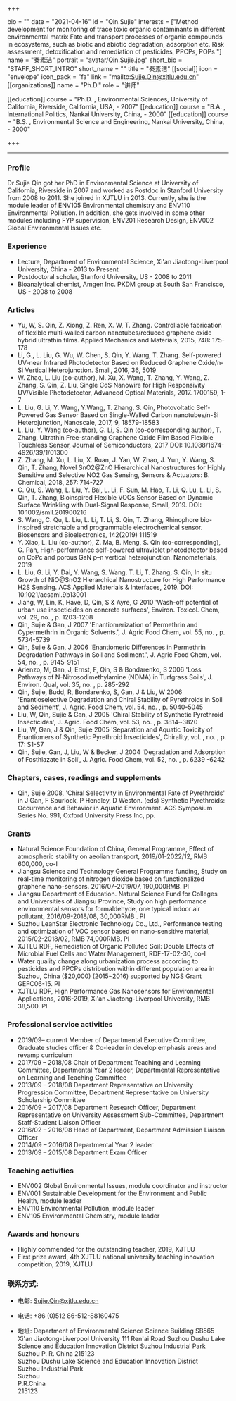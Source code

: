 +++

bio = ""
date = "2021-04-16"
id = "Qin.Sujie"
interests = ["Method development for monitoring of trace toxic organic contaminants in different environmental matrix Fate and transport processes of organic compounds in ecosystems, such as biotic and abiotic degradation, adsorption etc. Risk assessment, detoxification and remediation of pesticides, PPCPs, POPs "]
name = "秦素洁"
portrait = "avatar/Qin.Sujie.jpg"
short_bio = "STAFF_SHORT_INTRO"
short_name = ""
title = "秦素洁"
[[social]]
    icon = "envelope"
    icon_pack = "fa"
    link = "mailto:Sujie.Qin@xjtlu.edu.cn"
[[organizations]]
    name = "Ph.D."
    role = "讲师"

[[education]]
    course = "Ph.D. , Environmental Sciences, University of California, Riverside, California, USA,  - 2007"
[[education]]
    course = "B.A. , International Politics, Nankai University, China,  - 2000"
[[education]]
    course = "B.S. , Environmental Science and Engineering, Nankai University, China,  - 2000"

+++

<!--The following "------" (six -) means that this file will be synced with the XJTLU personal page. If you remove them, this page won't be synced.-->

------


### Profile

Dr Sujie Qin got her PhD in Environmental Science at University of California, Riverside in 2007 and worked as Postdoc in Stanford University from 2008 to 2011. She joined in XJTLU in 2013. Currently, she is the module leader of ENV105 Environmental chemistry and ENV110 Environmental Pollution. In addition, she gets involved in some other modules including FYP supervision, ENV201 Research Design, ENV002 Global Environmental Issues etc.

###  Experience

<ul> <li> Lecture, Department of Environmental Science, Xi&apos;an Jiaotong-Liverpool University, China - 2013 to Present </li><li> Postdoctoral scholar, Stanford University, US - 2008 to 2011 </li><li> Bioanalytical chemist, Amgen Inc. PKDM group at South San Francisco, US - 2008 to 2008 </li> </ul>

###  Articles

<ul> <li> Yu, W, S. Qin, Z. Xiong, Z. Ren, X. W, T. Zhang. Controllable fabrication of flexible multi-walled carbon nanotubes/reduced graphene oxide hybrid ultrathin films. Applied Mechanics and Materials, 2015, 748: 175-178 </li><li> Li, G., L. Liu, G. Wu, W. Chen, S. Qin, Y. Wang, T. Zhang. Self-powered UV-near Infrared Photodetector Based on Reduced Graphene Oxide/n-Si Vertical Heterojunction. Small, 2016, 36, 5019 </li><li> W. Zhao, L. Liu (co-author), M. Xu, X. Wang, T. Zhang, Y. Wang, Z. Zhang, S. Qin, Z. Liu, Single CdS Nanowire for High Responsivity UV/Visible Photodetector, Advanced Optical Materials, 2017. 1700159, 1-7 </li><li> L. Liu, G. Li, Y. Wang, Y.Wang, T. Zhang, S. Qin, Photovoltatic Self-Powered Gas Sensor Based on Single-Walled Carbon nanotubes/n-Si Heterojunction, Nanoscale, 2017, 9, 18579-18583 </li><li> L. Liu, Y. Wang (co-author), G. Li, S. Qin (co-corresponding author), T. Zhang, Ultrathin Free-standing Graphene Oxide Film Based Flexible Touchless Sensor, Journal of Semiconductors, 2017 DOI: 10.1088/1674-4926/39/1/01300 </li><li> Z. Zhang, M. Xu, L. Liu, X. Ruan, J. Yan, W. Zhao, J. Yun, Y.  Wang, S. Qin, T. Zhang, Novel SnO2@ZnO Hierarchical Nanostructures for Highly Sensitive and Selective NO2 Gas Sensing, Sensors & Actuators: B. Chemical, 2018, 257: 714-727 </li><li> C. Qu, S. Wang, L. Liu, Y. Bai, L. Li, F. Sun, M. Hao, T. Li, Q. Lu, L. Li, S. Qin, T. Zhang, Bioinspired Flexible VOCs Sensor Based on Dynamic Surface Wrinkling with Dual-Signal Response, Small, 2019. DOI: 10.1002/smll.201900216 </li><li> S. Wang, C. Qu, L. Liu, L. Li, T. Li, S. Qin, T. Zhang, Rhinophore bio-inspired stretchable and programmable electrochemical sensor. Biosensors and Bioelectronics, 142(2019) 111519 </li><li> Y. Xiao, L. Liu (co-author), Z. Ma, B. Meng, S. Qin (co-corresponding), G. Pan, High-performance self-powered ultraviolet photodetector based on CoPc and porous GaN p–n vertical heterojunction. Nanomaterials, 2019 </li><li> L. Liu, G. Li, Y. Dai, Y. Wang, S. Wang, T. Li, T. Zhang, S. Qin, In situ Growth of NiO@SnO2 Hierarchical Nanostructure for High Performance H2S Sensing. ACS Applied Materials & Interfaces, 2019. DOI: 10.1021/acsami.9b13001 </li><li> Jiang, W, Lin, K, Have, D, Qin, S & Ayre, G 2010 'Wash-off potential of urban use insecticides on concrete surfaces', Environ. Toxicol. Chem, vol. 29, no. , p. 1203-1208 </li><li> Qin, Sujie & Gan, J 2007 'Enantiomerization of Permethrin and Cypermethrin in Organic Solvents.', J. Agric Food Chem, vol. 55, no. , p. 5734-5739 </li><li> Qin, Sujie & Gan, J 2006 'Enantiomeric Differences in Permethrin Degradation Pathways in Soil and Sediment.', J. Agric Food Chem, vol. 54, no. , p. 9145-9151 </li><li> Arienzo, M, Gan, J, Ernst, F, Qin, S & Bondarenko, S 2006 'Loss Pathways of N-Nitrosodimethylamine (NDMA) in Turfgrass Soils', J. Environ. Qual, vol. 35, no. , p. 285-292 </li><li> Qin, Sujie, Budd, R, Bondarenko, S, Gan, J & Liu, W 2006 'Enantioselective Degradation and Chiral Stability of Pyrethroids in Soil and Sediment', J. Agric. Food Chem, vol. 54, no. , p. 5040-5045 </li><li> Liu, W, Qin, Sujie & Gan, J 2005 'Chiral Stability of Synthetic Pyrethroid Insecticides', J. Agric. Food Chem, vol. 53, no. , p. 3814~3820 </li><li> Liu, W, Gan, J & Qin, Sujie 2005 'Separation and Aquatic Toxicity of Enantiomers of Synthetic Pyrethroid Insecticides', Chirality, vol. , no. , p. 17: S1-S7 </li><li> Qin, Sujie, Gan, J, Liu, W & Becker, J 2004 'Degradation and Adsorption of Fosthiazate in Soil', J. Agric. Food Chem, vol. 52, no. , p. 6239 -6242 </li> </ul>

###  Chapters, cases, readings and supplements

<ul> <li> Qin, Sujie 2008, 'Chiral Selectivity in Environmental Fate of Pyrethroids' in J Gan, F Spurlock, P Hendley, D Weston. (eds) Synthetic Pyrethroids: Occurrence and Behavior in Aquatic Environment. ACS Symposium Series No. 991, Oxford University Press Inc, pp.  </li> </ul>

###  Grants

<ul> <li> Natural Science Foundation of China, General Programme, Effect of atmospheric stability on aeolian transport, 2019/01-2022/12, RMB 600,000, co-I </li><li> Jiangsu Science and Technology General Programme funding, Study on real-time monitoring of nitrogen dioxide based on functionalized graphene nano-sensors. 2016/07-2019/07, 190,000RMB. PI </li><li> Jiangsu Department of Education. Natural Science Fund for Colleges and Universities of Jiangsu Province, Study on high performance environmental sensors for formaldehyde, one typical indoor air pollutant, 2016/09-2018/08, 30,000RMB . PI  </li><li> Suzhou LeanStar Electronic Technology Co., Ltd., Performance testing and optimization of VOC sensor based on nano-sensitive material, 2015/02-2018/02, RMB 74,000RMB. PI </li><li> XJTLU RDF, Remediation of Organic Polluted Soil: Double Effects of Microbial Fuel Cells and Water Management, RDF-17-02-30, co-I </li><li> Water quality change along urbanization process according to pesticides and PPCPs distribution within different population area in Suzhou, China ($20,000) (2015~2016) supported by NGS Grant GEFC06-15. PI </li><li> XJTLU RDF, High Performance Gas Nanosensors for Environmental Applications, 2016-2019, Xi'an Jiaotong-Liverpool University, RMB 38,500. PI </li> </ul>

###  Professional service activities

<ul> <li> 2019/09– current		Member of Departmental Executive Committee, Graduate studies officer & Co-leader in develop emphasis areas and revamp curriculum </li><li> 2017/09 – 2018/08	Chair of Department Teaching and Learning Committee, Departmental Year 2 leader, Departmental Representative on Learning and Teaching Committee </li><li> 2013/09 – 2018/08	Department Representative on University Progression Committee, Department Representative on University Scholarship Committee </li><li> 2016/09 – 2017/08	Department Research Officer, Department Representative on University Assessment Sub-Committee, Department Staff-Student Liaison Officer </li><li> 2016/02 – 2016/08  	Head of Department, Department Admission Liaison Officer </li><li> 2014/09 – 2016/08	Departmental Year 2 leader </li><li> 2013/09 – 2015/08	Department Exam Officer </li> </ul>

###  Teaching activities

<ul> <li> ENV002 Global Environmental Issues, module coordinator and instructor </li><li> ENV001 Sustainable Development for the Environment and Public Health, module leader </li><li> ENV110 Environmental Pollution, module leader </li><li> ENV105 Environmental Chemistry, module leader </li> </ul>

###  Awards and honours

<ul> <li> Highly commended for the outstanding teacher, 2019, XJTLU </li><li> First prize award, 4th XJTLU national university teaching innovation competition, 2019, XJTLU </li> </ul>


### 联系方式:

 - 电邮: Sujie.Qin@xjtlu.edu.cn

 - 电话: +86 (0)512 86-512-88160475

 - 地址: Department of Environmental Science Science Building SB565 Xi'an Jiaotong-Liverpool University 111 Ren'ai Road Suzhou Dushu Lake Science and Education Innovation District Suzhou Industrial Park Suzhou P. R. China 215123<br> Suzhou Dushu Lake Science and Education Innovation District <br> Suzhou Industrial Park <br> Suzhou <br> P.R.China<br> 215123<br><br>
